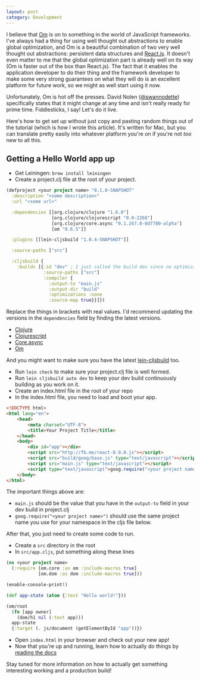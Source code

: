 ```yaml
---
layout: post
category: Development
---
```


I believe that [Om](https://github.com/swannodette/om) is on to something in the world of JavaScript frameworks. I've always had a thing for using well thought out abstractions to enable global optimization, and Om is a beautiful combination of two very well thought out abstractions: persistent data structures and [React.js](http://facebook.github.io/react/). It doesn't even matter to me that the global optimization part is already well on its way (Om is faster out of the box than React.js). The fact that it enables the application developer to do their thing and the framework developer to make some very strong guarantees on what they will do is an excellent platform for future work, so we might as well start using it now.

Unfortunately, Om is hot off the presses. David Nolen ([@swannodette](https://github.com/swannodette)) specifically states that it might change at any time and isn't really ready for prime time. Fiddlesticks, I say! Let's do it live.

Here's how to get set up without just copy and pasting random things out of the tutorial (which is how I wrote this article). It's written for Mac, but you can translate pretty easily into whatever platform you're on if you're not _too_ new to all this.

## Getting a Hello World app up

- Get Leiningen: `brew install leiningen`
- Create a project.clj file at the root of your project.

```clojure
(defproject <your project name> "0.1.0-SNAPSHOT"
  :description "<some description>"
  :url "<some url>"

  :dependencies [[org.clojure/clojure "1.6.0"]
                 [org.clojure/clojurescript "0.0-2268"]
                 [org.clojure/core.async "0.1.267.0-0d7780-alpha"]
                 [om "0.6.5"]]

  :plugins [[lein-cljsbuild "1.0.4-SNAPSHOT"]]

  :source-paths ["src"]

  :cljsbuild {
    :builds [{:id "dev" ; I just called the build dev since no optimizations are done
              :source-paths ["src"]
              :compiler {
                :output-to "main.js"
                :output-dir "build"
                :optimizations :none
                :source-map true}}]})
```
 Replace the things in brackets with real values. I'd recommend updating the versions in the `dependencies` field by finding the latest versions.

 - [Clojure](http://clojure.org/downloads)
 - [Clojurescript](https://github.com/clojure/clojurescript/releases)
 - [Core.async](https://github.com/clojure/core.async/releases)
 - [Om](https://github.com/swannodette/om/releases)

 And you might want to make sure you have the latest [lein-cljsbuild](https://github.com/emezeske/lein-cljsbuild/releases) too.

- Run `lein check` to make sure your project.clj file is well formed.
- Run `lein cljsbuild auto dev` to keep your dev build continuously building as you work on it.
- Create an index.html file in the root of your repo
- In the index.html file, you need to load and boot your app.

```html
<!DOCTYPE html>
<html lang="en">
    <head>
        <meta charset="UTF-8">
        <title>Your Project Title</title>
    </head>
    <body>
        <div id="app"></div>
        <script src="http://fb.me/react-0.9.0.js"></script>
        <script src="build/goog/base.js" type="text/javascript"></script>
        <script src="main.js" type="text/javascript"></script>
        <script type="text/javascript">goog.require("<your project name>");</script>
    </body>
</html>
```

The important things above are:

  - `main.js` should be the value that you have in the `output-to` field in your dev build in project.clj
  - `goog.require("<your project name>")` should use the same project name you use for your namespace in the cljs file below.

After that, you just need to create some code to run.

- Create a `src` directory in the root
- In `src/app.cljs`, put something along these lines

```clojure
(ns <your project name>
  (:require [om.core :as om :include-macros true]
            [om.dom :as dom :include-macros true]))

(enable-console-print!)

(def app-state (atom {:text "Hello world!"}))

(om/root
  (fn [app owner]
    (dom/h1 nil (:text app)))
  app-state
  {:target (. js/document (getElementById "app"))})
```

- Open `index.html` in your browser and check out your new app!
- Now that you're up and running, learn how to actually do things by [reading the docs](https://github.com/swannodette/om/wiki)

Stay tuned for more information on how to actually get something interesting working and a production build!
